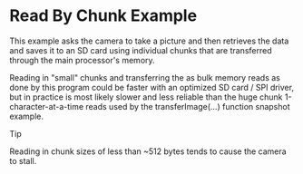 # Read By Chunk Example<!--!{#example_read_by_chunk}-->

This example asks the camera to take a picture and then retrieves the data and saves it to an SD card using individual chunks that are transferred through the main processor's memory.

Reading in "small" chunks and transferring the as bulk memory reads as done by this program could be faster with an optimized SD card / SPI driver, but in practice is most likely slower and less reliable than the huge chunk 1-character-at-a-time reads used by the transferImage(...) function snapshot example.

> [!TIP]
> Reading in chunk sizes of less than ~512 bytes tends to cause the camera to stall.
